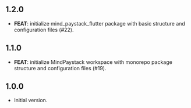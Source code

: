 ## 1.2.0

 - **FEAT**: initialize mind_paystack_flutter package with basic structure and configuration files (#22).

## 1.1.0

 - **FEAT**: initialize MindPaystack workspace with monorepo package structure and configuration files (#19).

## 1.0.0

- Initial version.
